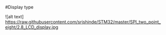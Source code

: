 #Display type

![alt text] https://raw.githubusercontent.com/srjshinde/STM32/master/SPI_two_point_eight/2.8_LCD_display.jpg
